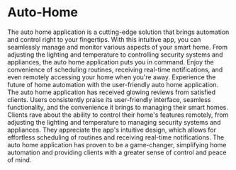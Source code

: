 # Auto-Home
The auto home application is a cutting-edge solution that brings automation and control right to your fingertips. With this intuitive app, you can seamlessly manage and monitor various aspects of your smart home. 
From adjusting the lighting and temperature to controlling security systems and appliances, the auto home application puts you in command. Enjoy the convenience of scheduling routines, receiving real-time notifications, and even remotely accessing your home when you're away. Experience the future of home automation with the user-friendly auto home application.
The auto home application has received glowing reviews from satisfied clients. Users consistently praise its user-friendly interface, seamless functionality, and the convenience it brings to managing their smart homes. Clients rave about the ability to control their home's features remotely, from adjusting the lighting and temperature to managing security systems and appliances. They appreciate the app's intuitive design, which allows for effortless scheduling of routines and receiving real-time notifications. The auto home application has proven to be a game-changer, simplifying home automation and providing clients with a greater sense of control and peace of mind.
